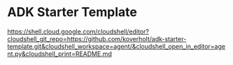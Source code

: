 # ADK Starter Template

https://shell.cloud.google.com/cloudshell/editor?cloudshell_git_repo=https://github.com/koverholt/adk-starter-template.git&cloudshell_workspace=agent/&cloudshell_open_in_editor=agent.py&cloudshell_print=README.md
